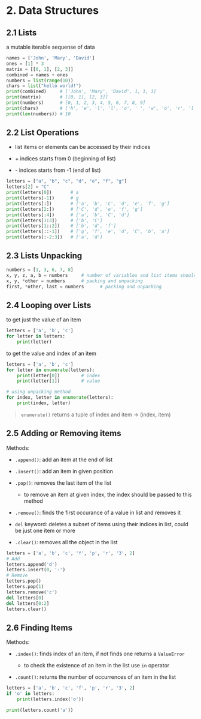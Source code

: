 # 2. Data Structures

## 2.1 Lists

a mutable iterable sequense of data

```python
names = ['John', 'Mary', 'David']
ones = [1] * 3
matrix = [[0, 1], [2, 3]]
combined = names + ones
numbers = list(range(10))
chars = list("hello world!")
print(combined)     # ['John', 'Mary', 'David', 1, 1, 1]
print(matrix)       # [[0, 1], [2, 3]]
print(numbers)      # [0, 1, 2, 3, 4, 5, 6, 7, 8, 9]
print(chars)        # ['h', 'e', 'l', 'l', 'o', ' ', 'w', 'o', 'r', 'l', 'd', '!']
print(len(numbers)) # 10
```

## 2.2 List Operations

- list items or elements can be accessed by their indices

- \+ indices starts from 0 (beginning of list)

- \- indices starts from -1 (end of list)

```python
letters = ["a", "b", "c", "d", "e", "f", "g"]
letters[2] = "C"
print(letters[0])       # a
print(letters[-1])      # g
print(letters[:])       # ['a', 'b', 'C', 'd', 'e', 'f', 'g']
print(letters[2:])      # ['C', 'd', 'e', 'f', 'g']
print(letters[:4])      # ['a', 'b', 'C', 'd']
print(letters[1:3])     # ['b', 'C']
print(letters[1::2])    # ['b', 'd', 'f']
print(letters[::-1])    # ['g', 'f', 'e', 'd', 'C', 'b', 'a']
print(letters[:-2:3])   # ['a', 'd']
```

## 2.3 Lists Unpacking

```python
numbers = [1, 3, 6, 7, 8]
x, y, z, a, b = numbers     # number of variables and list items should match
x, y, *other = numbers      # packing and unpacking
first, *other, last = numbers      # packing and unpacking
```

## 2.4 Looping over Lists

to get just the value of an item

```python
letters = ['a', 'b', 'c']
for letter in letters:
    print(letter)
```

to get the value and index of an item

```python
letters = ['a', 'b', 'c']
for letter in enumerate(letters):
    print(letter[0])        # index
    print(letter[1])        # value

# using unpacking method
for index, letter in enumerate(letters):
    print(index, letter)
```

> `enumerate()` returns a tuple of index and item -> (index, item)

## 2.5 Adding or Removing items

Methods:

- `.append()`: add an item at the end of list

- `.insert()`: add an item in given position

- `.pop()`: removes the last item of the list

  - to remove an item at given index, the index should be passed to this method

- `.remove()`: finds the first occurance of a value in list and removes it

- `del` keyword: deletes a subset of items using their indices in list, could be just one item or more

- `.clear()`: removes all the object in the list

```python
letters = ['a', 'b', 'c', 'f', 'p', 'r', '3', 2]
# Add
letters.append('d')
letters.insert(0, '-')
# Remove
letters.pop()
letters.pop(1)
letters.remove('c')
del letters[0]
del letters[0:2]
letters.clear()
```

## 2.6 Finding Items

Methods:

- `.index()`: finds index of an item, if not finds one returns a `ValueError`

  - to check the existence of an item in the list use `in` operator

- `.count()`: returns the number of occurrences of an item in the list

```python
letters = ['a', 'b', 'c', 'f', 'p', 'r', '3', 2]
if 'o' in letters:
    print(letters.index('o'))

print(letters.count('a'))
```

